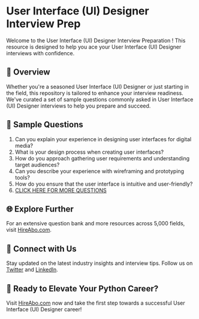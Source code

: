 # User Interface (UI) Designer Interview Prep

Welcome to the User Interface (UI) Designer Interview Preparation ! This resource is designed to help you ace your User Interface (UI) Designer interviews with confidence.

## 🚀 Overview

Whether you're a seasoned User Interface (UI) Designer or just starting in the field, this repository is tailored to enhance your interview readiness. We've curated a set of sample questions commonly asked in User Interface (UI) Designer interviews to help you prepare and succeed.

## 📝 Sample Questions

1. Can you explain your experience in designing user interfaces for digital media?
2. What is your design process when creating user interfaces?
3. How do you approach gathering user requirements and understanding target audiences?
4. Can you describe your experience with wireframing and prototyping tools?
5. How do you ensure that the user interface is intuitive and user-friendly?
6. [CLICK HERE FOR MORE QUESTIONS](https://hireabo.com/job/8_4_33/User%20Interface%20UI%20Designer)

## 🌐 Explore Further

For an extensive question bank and more resources across 5,000 fields, visit [HireAbo.com](https://www.hireabo.com).

## 📱 Connect with Us

Stay updated on the latest industry insights and interview tips. Follow us on [Twitter](https://twitter.com/hireabo) and [LinkedIn](https://www.linkedin.com/in/hire-abo-3609972a8/).

## 🚀 Ready to Elevate Your Python Career?

Visit [HireAbo.com](https://www.hireabo.com) now and take the first step towards a successful User Interface (UI) Designer career!